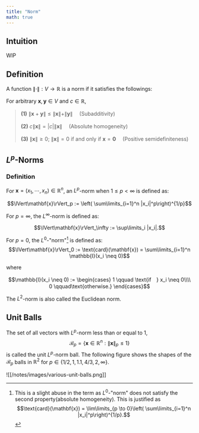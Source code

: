 ```yaml
---
title: "Norm"
math: true
---
```

## Intuition
WIP

## Definition
A function $\|\cdot\|: V\to \mathbb{R}$ is a norm if it satisfies the followings:

For arbitrary $\mathbf{x},\mathbf{y}\in V$ and $c \in \mathbb{R}$,

> **(1)**    $\|\mathbf{x}+\mathbf{y}\| \leq \|\mathbf{x}\| + \|\mathbf{y}\|$ 　(Subadditivity)
>
> **(2)**    $c\|\mathbf{x}\| = |c|\|\mathbf{x}\|$ 　(Absolute homogeneity)
>
> **(3)**    $\|\mathbf{x}\|\geq 0;$ $\|\mathbf{x}\| = 0$ if and only if $\mathbf{x}=\mathbf{0}$ 　(Positive semidefiniteness)

## $L^p$-Norms
### Definition
For $\mathbf{x} = (x_1, \cdots, x_n) \in \mathbb{R}^n$, an $L^p$-norm when $1\leq p < \infty$ is defined as:

$$\lVert\mathbf{x}\rVert_p := \left( \sum\limits_{i=1}^n |x_i|^p\right)^{1/p}$$

For $p = \infty$, the $L^\infty$-norm is defined as:

$$\lVert\mathbf{x}\rVert_\infty := \sup\limits_i |x_i|.$$

For $p=0$, the $L^0$-"norm"[^-1] is defined as:
$$\lVert\mathbf{x}\rVert_0 := \text{card}(\mathbf{x}) = \sum\limits_{i=1}^n \mathbb{I}(x_i \neq 0)$$

where

$$\mathbb{I}(x_i \neq 0) :=
\begin{cases}
1 \qquad \text{if　} x_i \neq 0\\\\
0 \qquad\text{otherwise.}
\end{cases}$$

The $L^2$-norm is also called the Euclidean norm.

## Unit Balls
The set of all vectors with $L^p$-norm less than or equal to $1$,
$$\mathcal{B}_p = \lbrace\mathbf{x} \in \mathbb{R}^n:\lVert\mathbf{x}\rVert_p \leq 1 \rbrace$$
is called the unit $L^p$-norm ball.
The following figure shows the shapes of the $\mathcal{B}_p$ balls in $\mathbb{R}^2$ for $p\in \{1/2, 1, 1.1, 4/3, 2, \infty\}$.

![[/notes/images/various-unit-balls.png]]

[^-1]: This is a slight abuse in the term as $L^0$-"norm" does not satisfy the second property(absolute homogeneity). This is justified as $$\text{card}(\mathbf{x}) = \lim\limits_{p \to 0}\left( \sum\limits_{i=1}^n |x_i|^p\right)^{1/p}.$$